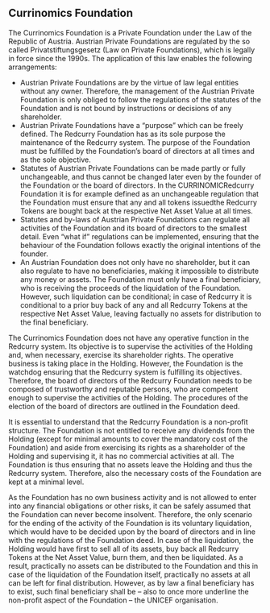 ## Currinomics Foundation

The Currinomics Foundation is a Private Foundation under the Law of the Republic of Austria. Austrian Private Foundations are regulated by the so called Privatstiftungsgesetz (Law on Private Foundations), which is legally in force since the 1990s. The application of this law enables the following arrangements:

* Austrian Private Foundations are by the virtue of law legal entities without any owner. Therefore, the management of the Austrian Private Foundation is only obliged to follow the regulations of the statutes of the Foundation and is not bound by instructions or decisions of any shareholder.
* Austrian Private Foundations have a “purpose” which can be freely defined. The Redcurry Foundation has as its sole purpose the maintenance of the Redcurry system. The purpose of the Foundation must be fulfilled by the Foundation’s board of directors at all times and as the sole objective.
* Statutes of Austrian Private Foundations can be made partly or fully unchangeable, and thus cannot be changed later even by the founder of the Foundation or the board of directors. In the CURRINOMICRedcurry Foundation it is for example defined as an unchangeable regulation that the Foundation must ensure that any and all tokens issuedthe Redcurry Tokens are bought back at the respective Net Asset Value at all times. 
* Statutes and by-laws of Austrian Private Foundations can regulate all activities of the Foundation and its board of directors to the smallest detail. Even “what if” regulations can be implemented, ensuring that the behaviour of the Foundation follows exactly the original intentions of the founder. 
* An Austrian Foundation does not only have no shareholder, but it can also regulate to have no beneficiaries, making it impossible to distribute any money or assets. The Foundation must only have a final beneficiary, who is receiving the proceeds of the liquidation of the Foundation. However, such liquidation can be conditional; in case of Redcurry it is conditional to a prior buy back of any and all Redcurry Tokens at the respective Net Asset Value, leaving factually no assets for distribution to the final beneficiary. 

The Currinomics Foundation does not have any operative function in the Redcurry system. Its objective is to supervise the activities of the Holding and, when necessary, exercise its shareholder rights. The operative business is taking place in the Holding. However, the Foundation is the watchdog ensuring that the Redcurry system is fulfilling its objectives. Therefore, the board of directors of the Redcurry Foundation needs to be composed of trustworthy and reputable persons, who are competent enough to supervise the activities of the Holding. The procedures of the election of the board of directors are outlined in the Foundation deed.

It is essential to understand that the Redcurry Foundation is a non-profit structure. The Foundation is not entitled to receive any dividends from the Holding (except for minimal amounts to cover the mandatory cost of the Foundation) and aside from exercising its rights as a shareholder of the Holding and supervising it, it has no commercial activities at all. The Foundation is thus ensuring that no assets leave the Holding and thus the Redcurry system. Therefore, also the necessary costs of the Foundation are kept at a minimal level. 

As the Foundation has no own business activity and is not allowed to enter into any financial obligations or other risks, it can be safely assumed that the Foundation can never become insolvent. Therefore, the only scenario for the ending of the activity of the Foundation is its voluntary liquidation, which would have to be decided upon by the board of directors and in line with the regulations of the Foundation deed. In case of the liquidation, the Holding would have first to sell all of its assets, buy back all Redcurry Tokens at the Net Asset Value, burn them, and then be liquidated. As a result, practically no assets can be distributed to the Foundation and this in case of the liquidation of the Foundation itself, practically no assets at all can be left for final distribution. However, as by law a final beneficiary has to exist, such final beneficiary shall be – also to once more underline the non-profit aspect of the Foundation – the UNICEF organisation.